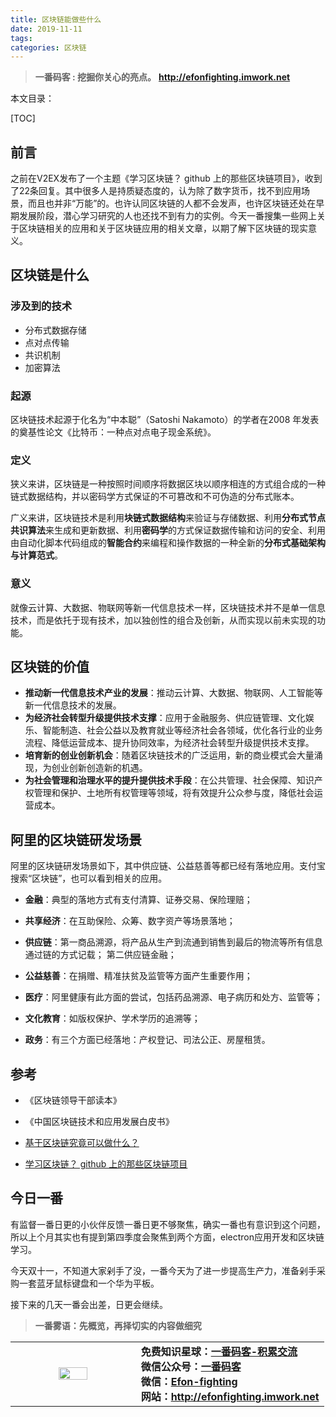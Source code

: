 ```yaml
---
title: 区块链能做些什么
date: 2019-11-11
tags: 
categories: 区块链
---
```


> **一番码客 : 挖掘你关心的亮点。**
> **http://efonfighting.imwork.net**

本文目录：

[TOC]

## 前言

之前在V2EX发布了一个主题《学习区块链？ github 上的那些区块链项目》，收到了22条回复。其中很多人是持质疑态度的，认为除了数字货币，找不到应用场景，而且也并非“万能”的。也许认同区块链的人都不会发声，也许区块链还处在早期发展阶段，潜心学习研究的人也还找不到有力的实例。今天一番搜集一些网上关于区块链相关的应用和关于区块链应用的相关文章，以期了解下区块链的现实意义。

<!--more-->

## 区块链是什么

### 涉及到的技术

* 分布式数据存储
* 点对点传输
* 共识机制
* 加密算法

### 起源

区块链技术起源于化名为“中本聪”（Satoshi Nakamoto）的学者在2008 年发表的奠基性论文《比特币：一种点对点电子现金系统》。  

### 定义

狭义来讲，区块链是一种按照时间顺序将数据区块以顺序相连的方式组合成的一种链式数据结构，并以密码学方式保证的不可篡改和不可伪造的分布式账本。

广义来讲，区块链技术是利用**块链式数据结构**来验证与存储数据、利用**分布式节点共识算法**来生成和更新数据、利用**密码学**的方式保证数据传输和访问的安全、利用由自动化脚本代码组成的**智能合约**来编程和操作数据的一种全新的**分布式基础架构与计算范式**。

### 意义

就像云计算、大数据、物联网等新一代信息技术一样，区块链技术并不是单一信息技术，而是依托于现有技术，加以独创性的组合及创新，从而实现以前未实现的功能。

## 区块链的价值

* **推动新一代信息技术产业的发展**：推动云计算、大数据、物联网、人工智能等新一代信息技术的发展。
* **为经济社会转型升级提供技术支撑**：应用于金融服务、供应链管理、文化娱乐、智能制造、社会公益以及教育就业等经济社会各领域，优化各行业的业务流程、降低运营成本、提升协同效率，为经济社会转型升级提供技术支撑。
* **培育新的创业创新机会**：随着区块链技术的广泛运用，新的商业模式会大量涌现，为创业创新创造新的机遇。
* **为社会管理和治理水平的提升提供技术手段**：在公共管理、社会保障、知识产权管理和保护、土地所有权管理等领域，将有效提升公众参与度，降低社会运营成本。

## 阿里的区块链研发场景

阿里的区块链研发场景如下，其中供应链、公益慈善等都已经有落地应用。支付宝搜索“区块链”，也可以看到相关的应用。

* **金融**：典型的落地方式有支付清算、证券交易、保险理赔；

* **共享经济**：在互助保险、众筹、数字资产等场景落地；

* **供应链**：第一商品溯源，将产品从生产到流通到销售到最后的物流等所有信息通过链的方式记载； 第二供应链金融；

* **公益慈善**：在捐赠、精准扶贫及监管等方面产生重要作用；

* **医疗**：阿里健康有此方面的尝试，包括药品溯源、电子病历和处方、监管等；

* **文化教育**：如版权保护、学术学历的追溯等；

* **政务**：有三个方面已经落地：产权登记、司法公正、房屋租赁。

## 参考

* 《区块链领导干部读本》
* 《中国区块链技术和应用发展白皮书》  

* [基于区块链究竟可以做什么？](https://segmentfault.com/a/1190000020938068)
* [学习区块链？ github 上的那些区块链项目](https://www.v2ex.com/t/616866#reply26)

## 今日一番

有监督一番日更的小伙伴反馈一番日更不够聚焦，确实一番也有意识到这个问题，所以上个月其实也有提到第四季度会聚焦到两个方面，electron应用开发和区块链学习。

今天双十一，不知道大家剁手了没，一番今天为了进一步提高生产力，准备剁手采购一套蓝牙鼠标键盘和一个华为平板。

接下来的几天一番会出差，日更会继续。

> **一番雾语：先概览，再择切实的内容做细究**

<table>
<tr>
<td ><center><img src="http://efonfighting.imwork.net/efonmark-blog/%E7%AE%80%E4%BB%8B/guanzhu_1.jpg" width = 50%></center></td>
<td width="60%" align=left><b>
    免费知识星球：<a href="http://efonfighting.imwork.net/efonmark-blog/%E7%AE%80%E4%BB%8B/zhishixingqiu1.png">一番码客-积累交流</a><br>
    微信公众号：<a href="http://efonfighting.imwork.net/efonmark-blog/%E7%AE%80%E4%BB%8B/guanzhu_1.jpg">一番码客</a><br>
    微信：<a href="http://efonfighting.imwork.net/efonmark-blog/%E7%AE%80%E4%BB%8B/weixin.jpg">Efon-fighting</a><br>
    网站：<a href="http://efonfighting.imwork.net">http://efonfighting.imwork.net</a><br></b></td>
</tr>
</table>